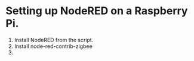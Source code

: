 # Setting up NodeRED on a Raspberry Pi.

1. Install NodeRED from the script.
2. Install node-red-contrib-zigbee
3. 
